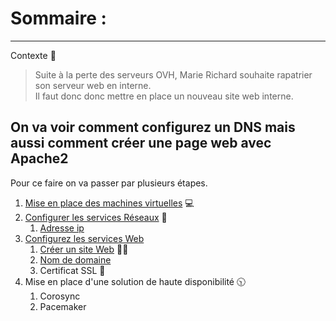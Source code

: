 # Sommaire :

------
Contexte 👷
>Suite à la perte des serveurs OVH, Marie Richard souhaite rapatrier son serveur web en interne.  
>Il faut donc donc mettre en place un nouveau site web interne.

On va voir comment configurez un DNS mais aussi comment créer une page web avec Apache2
------

Pour ce faire on va passer par plusieurs étapes.

1. [Mise en place des machines virtuelles](VM.md) 💻
2. [Configurer les services Réseaux](ServiceReseau.md) 🔌
   1. [Adresse ip](https://github.com/Matteo-Grellier/TP-Linux/blob/main/TP2/Files/ServiceReseau.md#adresse-ip)
3. [Configurez les services Web](ServiceWeb.md)
   1. [Créer un site Web](https://github.com/Matteo-Grellier/TP-Linux/blob/main/TP2/Files/ServiceWeb.md#cr%C3%A9ation-dun-site-web) 👨‍💻
   2. [Nom de domaine](DNS.md)
   3. Certificat SSL 🔑
4. Mise en place d'une solution de haute disponibilité 🕥
   1. Corosync
   2. Pacemaker

